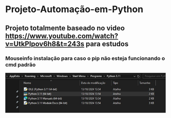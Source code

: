 # Projeto-Automação-em-Python

## Projeto totalmente baseado no video https://www.youtube.com/watch?v=UtkPIpov6h8&t=243s para estudos 

### Mouseinfo instalação para caso o pip não esteja funcionando o cmd padrão 


![001](001.jpg)


